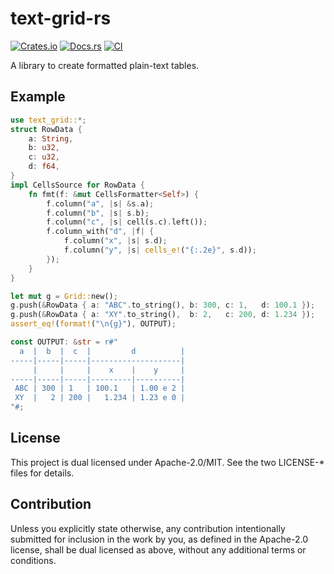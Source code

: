 # text-grid-rs

[![Crates.io](https://img.shields.io/crates/v/text-grid.svg)](https://crates.io/crates/text-grid)
[![Docs.rs](https://docs.rs/text-grid/badge.svg)](https://docs.rs/text-grid)
[![CI](https://github.com/frozenlib/text-grid-rs/actions/workflows/ci.yml/badge.svg)](https://github.com/frozenlib/text-grid-rs/actions/workflows/ci.yml)

A library to create formatted plain-text tables.

## Example

```rust :main.rs
use text_grid::*;
struct RowData {
    a: String,
    b: u32,
    c: u32,
    d: f64,
}
impl CellsSource for RowData {
    fn fmt(f: &mut CellsFormatter<Self>) {
        f.column("a", |s| &s.a);
        f.column("b", |s| s.b);
        f.column("c", |s| cell(s.c).left());
        f.column_with("d", |f| {
            f.column("x", |s| s.d);
            f.column("y", |s| cells_e!("{:.2e}", s.d));
        });
    }
}

let mut g = Grid::new();
g.push(&RowData { a: "ABC".to_string(), b: 300, c: 1,   d: 100.1 });
g.push(&RowData { a: "XY".to_string(),  b: 2,   c: 200, d: 1.234 });
assert_eq!(format!("\n{g}"), OUTPUT);

const OUTPUT: &str = r#"
  a  |  b  |  c  |         d          |
-----|-----|-----|--------------------|
     |     |     |    x    |    y     |
-----|-----|-----|---------|----------|
 ABC | 300 | 1   | 100.1   | 1.00 e 2 |
 XY  |   2 | 200 |   1.234 | 1.23 e 0 |
"#;
```

## License

This project is dual licensed under Apache-2.0/MIT. See the two LICENSE-\* files for details.

## Contribution

Unless you explicitly state otherwise, any contribution intentionally submitted for inclusion in the work by you, as defined in the Apache-2.0 license, shall be dual licensed as above, without any additional terms or conditions.
